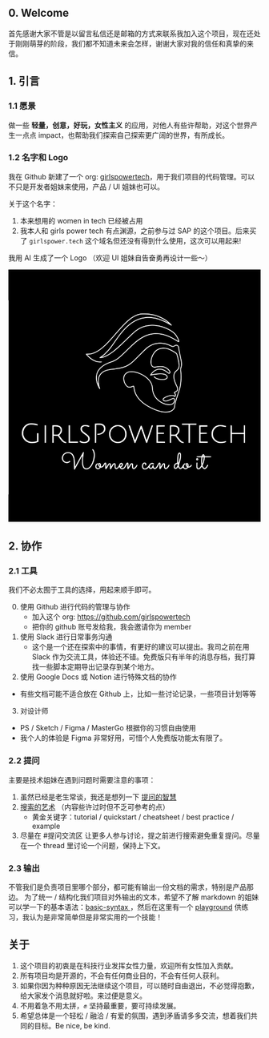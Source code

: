 ##  0. Welcome

首先感谢大家不管是以留言私信还是邮箱的方式来联系我加入这个项目，现在还处于刚刚萌芽的阶段，我们都不知道未来会怎样，谢谢大家对我的信任和真挚的来信。

## 1. 引言

### 1.1 愿景

做一些 **轻量，创意，好玩，女性主义** 的应用，对他人有些许帮助，对这个世界产生一点点 impact，也帮助我们探索自己探索更广阔的世界，有所成长。

### 1.2 名字和 Logo

我在 Github 新建了一个 org: [girlspowertech](https://github.com/girlspowertech)，用于我们项目的代码管理。可以不只是开发者姐妹来使用，产品 / UI 姐妹也可以。

关于这个名字：
1. 本来想用的 women in tech 已经被占用
2. 我本人和 girls power tech 有点渊源，之前参与过 SAP 的这个项目。后来买了 `girlspower.tech` 这个域名但还没有得到什么使用，这次可以用起来!

我用 AI 生成了一个 Logo （欢迎 UI 姐妹自告奋勇再设计一些～）

![girlspowertech.png](./girlspowertech.png)

## 2. 协作

### 2.1 工具

我们不必太囿于工具的选择，用起来顺手即可。

0. 使用 Github 进行代码的管理与协作
	  - 加入这个 org: https://github.com/girlspowertech
  	  - 把你的 github 账号发给我，我会邀请你为 member
1. 使用 Slack 进行日常事务沟通
	- 这个是一个还在探索中的事情，有更好的建议可以提出。我司之前在用 Slack 作为交流工具，体验还不错。免费版只有半年的消息存档，我打算找一些脚本定期导出记录存到某个地方。
2. 使用 Google Docs 或 Notion 进行特殊文档的协作
  - 有些文档可能不适合放在 Github 上，比如一些讨论记录，一些项目计划等等
3. 对设计师
  - PS / Sketch / Figma / MasterGo 根据你的习惯自由使用
  - 我个人的体验是 Figma 非常好用，可惜个人免费版功能太有限了。

### 2.2 提问

主要是技术姐妹在遇到问题时需要注意的事项：

1. 虽然已经是老生常谈，我还是想列一下 [提问的智慧](https://github.com/ryanhanwu/How-To-Ask-Questions-The-Smart-Way/blob/main/README-zh_CN.md)
2. [搜索的艺术](https://huangwei.me/blog/2011/03/19/learn-to-search-is-vital/) （内容些许过时但不乏可参考的点）
   - 黄金关键字：tutorial / quickstart / cheatsheet / best practice / example
3. 尽量在 #提问交流区 让更多人参与讨论，提之前进行搜索避免重复提问。尽量在一个 thread 里讨论一个问题，保持上下文。

### 2.3 输出

不管我们是负责项目里哪个部分，都可能有输出一份文档的需求，特别是产品那边。
为了统一 / 结构化我们项目对外输出的文本，希望不了解 markdown 的姐妹可以学一下的基本语法：[basic-syntax ](https://www.markdownguide.org/basic-syntax/) ，然后在这里有一个 [playground](https://jbt.github.io/markdown-editor/) 供练习，我认为是非常简单但是非常实用的一个技能！

## 关于

1. 这个项目的初衷是在科技行业发挥女性力量，欢迎所有女性加入贡献。
2. 所有项目均是开源的，不会有任何商业目的，不会有任何人获利。
3. 如果你因为种种原因无法继续这个项目，可以随时自由退出，不必觉得抱歉，给大家发个消息就好啦。来过便是意义。
4. 不用着急不用太拼，✊ 坚持最重要，要可持续发展。
5. 希望总体是一个轻松 / 融洽 / 有爱的氛围，遇到矛盾请多多交流，想着我们共同的目标。Be nice, be kind.
